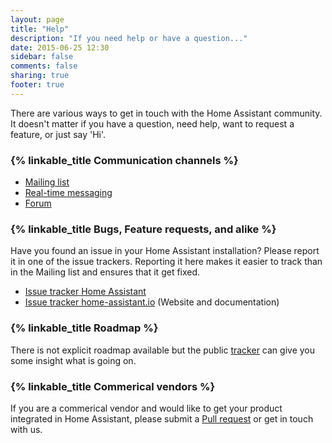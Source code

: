 ```yaml
---
layout: page
title: "Help"
description: "If you need help or have a question..."
date: 2015-06-25 12:30
sidebar: false
comments: false
sharing: true
footer: true
---
```


There are various ways to get in touch with the Home Assistant community. It doesn't matter if you have a question, need help, want to request a feature, or just say 'Hi'.

### {% linkable_title Communication channels %} 

- [Mailing list](https://groups.google.com/forum/#!forum/home-assistant-dev)
- [Real-time messaging](https://gitter.im/balloob/home-assistant)
- [Forum](https://automic.us/forum/)

### {% linkable_title Bugs, Feature requests, and alike %}

Have you found an issue in your Home Assistant installation? Please report it in one of the issue trackers. Reporting it here makes it easier to track than in the Mailing list and ensures that it get fixed.

- [Issue tracker Home Assistant](https://github.com/balloob/home-assistant/issues)
- [Issue tracker home-assistant.io](https://github.com/balloob/home-assistant.io/issues) (Website and documentation)

### {% linkable_title Roadmap %}

There is not explicit roadmap available but the public [tracker](https://www.pivotaltracker.com/n/projects/1250084) can give you some insight what is going on.

### {% linkable_title Commerical vendors %}

If you are a commerical vendor and would like to get your product integrated in Home Assistant, please submit a [Pull request](https://github.com/balloob/home-assistant/pulls) or get in touch with us.

